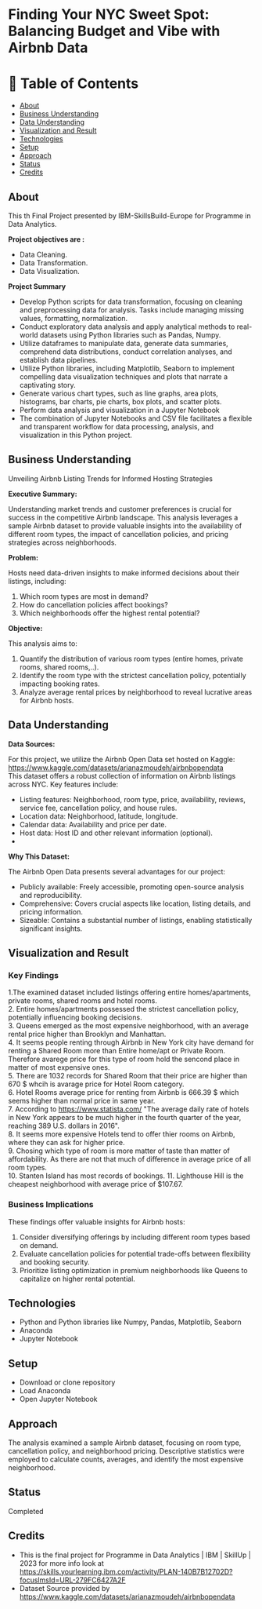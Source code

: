 # Finding Your NYC Sweet Spot: Balancing Budget and Vibe with Airbnb Data
# 📝 Table of Contents
- [About](#about)
- [Business Understanding](#business-understanding)
- [Data Understanding](#data-understanding)
- [Visualization and Result](#visualization)
- [Technologies](#techs)
- [Setup](#setup)
- [Approach](#approach)
- [Status](#status)
- [Credits](#credits)

## About <a name="about"></a>
This th Final Project presented by IBM-SkillsBuild-Europe for Programme in Data Analytics.

**Project objectives are :**
- Data Cleaning.
- Data Transformation.
- Data Visualization.
  
**Project Summary**
- Develop Python scripts for data transformation, focusing on cleaning and preprocessing data for analysis. Tasks include managing missing values, formatting, normalization.
- Conduct exploratory data analysis and apply analytical methods to real-world datasets using Python libraries such as Pandas, Numpy.
- Utilize dataframes to manipulate data, generate data summaries, comprehend data distributions, conduct correlation analyses, and establish data pipelines.
- Utilize Python libraries, including Matplotlib, Seaborn to implement compelling data visualization techniques and plots that narrate a captivating story.
- Generate various chart types, such as line graphs, area plots, histograms, bar charts, pie charts, box plots, and scatter plots.
- Perform data analysis and visualization in a Jupyter Notebook
- The combination of Jupyter Notebooks and CSV file facilitates a flexible and transparent workflow for data processing, analysis, and visualization in this Python project.

## Business Understanding <a name="business-understanding"></a>
Unveiling Airbnb Listing Trends for Informed Hosting Strategies<br/>

**Executive Summary:**

Understanding market trends and customer preferences is crucial for success in the competitive Airbnb landscape. This analysis leverages a sample Airbnb dataset to provide valuable insights into the availability of different room types, the impact of cancellation policies, and pricing strategies across neighborhoods.

**Problem:**

Hosts need data-driven insights to make informed decisions about their listings, including:

1. Which room types are most in demand?<br/>
2. How do cancellation policies affect bookings?<br/>
3. Which neighborhoods offer the highest rental potential?<br/>

**Objective:**

This analysis aims to:

1. Quantify the distribution of various room types (entire homes, private rooms, shared rooms,..).<br/>
2. Identify the room type with the strictest cancellation policy, potentially impacting booking rates.<br/>
3. Analyze average rental prices by neighborhood to reveal lucrative areas for Airbnb hosts.<br/>



## Data Understanding <a name="data-understanding"></a>
**Data Sources:** 

For this project, we utilize the Airbnb Open Data set hosted on Kaggle: https://www.kaggle.com/datasets/arianazmoudeh/airbnbopendata <br/>
This dataset offers a robust collection of information on Airbnb listings across NYC. Key features include: <br/>
- Listing features: Neighborhood, room type, price, availability, reviews, service fee, cancellation policy, and house rules.
- Location data: Neighborhood, latitude, longitude.
- Calendar data: Availability and price per date.
- Host data: Host ID and other relevant information (optional).
- 
**Why This Dataset:**

The Airbnb Open Data presents several advantages for our project:

- Publicly available: Freely accessible, promoting open-source analysis and reproducibility.
- Comprehensive: Covers crucial aspects like location, listing details, and pricing information.
- Sizeable: Contains a substantial number of listings, enabling statistically significant insights.

## Visualization and Result <a name="visualization"></a>
### Key Findings

1.The examined dataset included listings offering entire homes/apartments, private rooms, shared rooms and hotel rooms.<br/>
2. Entire homes/apartments possessed the strictest cancellation policy, potentially influencing booking decisions.<br/>
3. Queens emerged as the most expensive neighborhood, with an average rental price higher than Brooklyn and Manhattan. <br/>
4. It seems people renting through Airbnb in New York city have demand for renting a Shared Room more than Entire home/apt or Private Room. Therefore avarege price for this type of room hold the sencond place in matter of most expensive ones.<br/>
5. There are 1032 records for Shared Room that their price are higher than 670 $ whcih is avarage price for Hotel Room category.<br/>
6. Hotel Rooms average price for renting from Airbnb is 666.39 $ which seems higher than normal price in same year. <br/>
7. According to https://www.statista.com/ "The average daily rate of hotels in New York appears to be much higher in the fourth quarter of the year, reaching 389 U.S. dollars in 2016".<br/>
8. It seems more expensive Hotels tend to offer thier rooms on Airbnb, where they can ask for higher price.<br/>
9. Chosing which type of room is more matter of taste than matter of affordability. As there are not that much of difference in average price of all room types. <br/>
10. Stanten Island has most records of bookings.
11. Lighthouse Hill is the cheapest neighborhood with average price of $107.67.

### Business Implications

These findings offer valuable insights for Airbnb hosts:<br/>

1. Consider diversifying offerings by including different room types based on demand.<br/>
2. Evaluate cancellation policies for potential trade-offs between flexibility and booking security.<br/>
3. Prioritize listing optimization in premium neighborhoods like Queens to capitalize on higher rental potential.<br/>


## Technologies <a name="techs"></a>
- Python and Python libraries like Numpy, Pandas, Matplotlib, Seaborn
- Anaconda
- Jupyter Notebook 

## Setup <a name="setup"></a>
- Download or clone repository
- Load Anaconda
- Open Jupyter Notebook
## Approach <a name="approach"></a>
The analysis examined a sample Airbnb dataset, focusing on room type, cancellation policy, and neighborhood pricing.
Descriptive statistics were employed to calculate counts, averages, and identify the most expensive neighborhood.
## Status <a name="status"></a>
Completed
## Credits <a name="credits"></a>
- This is the final project for Programme in Data Analytics | IBM | SkillUp | 2023 for more info look at https://skills.yourlearning.ibm.com/activity/PLAN-140B7B12702D?focuslmsId=URL-279FC6427A2F <br/>
- Dataset Source provided by  https://www.kaggle.com/datasets/arianazmoudeh/airbnbopendata

